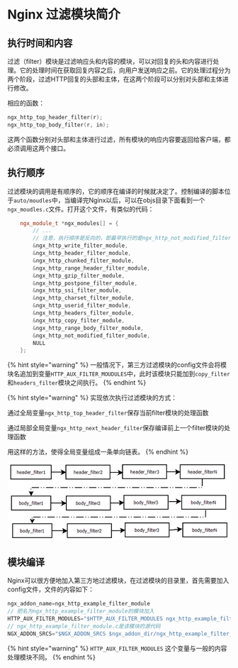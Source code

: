 # Nginx 过滤模块简介

## 执行时间和内容

过滤（filter）模块是过滤响应头和内容的模块，可以对回复的头和内容进行处理。它的处理时间在获取回复内容之后，向用户发送响应之前。它的处理过程分为两个阶段，过滤HTTP回复的头部和主体，在这两个阶段可以分别对头部和主体进行修改。

相应的函数：

```cpp
ngx_http_top_header_filter(r);
ngx_http_top_body_filter(r, in);
```

这两个函数分别对头部和主体进行过滤，所有模块的响应内容要返回给客户端，都必须调用这两个接口。

## 执行顺序

过滤模块的调用是有顺序的，它的顺序在编译的时候就决定了。控制编译的脚本位于`auto/moudles`中，当编译完Nginx以后，可以在objs目录下面看到一个`ngx_moudles.c`文件。打开这个文件，有类似的代码：

```cpp
    ngx_module_t *ngx_modules[] = {
        // ...
        // 注意，执行顺序是反向的，即最早执行的是ngx_http_not_modified_filter_module
        &ngx_http_write_filter_module,
        &ngx_http_header_filter_module,
        &ngx_http_chunked_filter_module,
        &ngx_http_range_header_filter_module,
        &ngx_http_gzip_filter_module,
        &ngx_http_postpone_filter_module,
        &ngx_http_ssi_filter_module,
        &ngx_http_charset_filter_module,
        &ngx_http_userid_filter_module,
        &ngx_http_headers_filter_module,
        &ngx_http_copy_filter_module,
        &ngx_http_range_body_filter_module,
        &ngx_http_not_modified_filter_module,
        NULL
    };
```

{% hint style="warning" %}
一般情况下，第三方过滤模块的config文件会将模块名追加到变量`HTTP_AUX_FILTER_MOUDULES`中，此时该模块只能加到`copy_filter`和`headers_filter`模块之间执行。
{% endhint %}

{% hint style="warning" %}
实现依次执行过滤模块的方式：

通过全局变量`ngx_http_top_header_filter`保存当前filter模块的处理函数

通过局部全局变量`ngx_http_next_header_filter`保存编译前上一个filter模块的处理函数

用这样的方法，使得全局变量组成一条单向链表。
{% endhint %}

![&#x54CD;&#x5E94;&#x5934;&#x548C;&#x54CD;&#x5E94;&#x4F53;&#x8FC7;&#x6EE4;&#x51FD;&#x6570;&#x7684;&#x6267;&#x884C;&#x987A;&#x5E8F;](../.gitbook/assets/image%20%2823%29.png)

## 模块编译

Nginx可以很方便地加入第三方地过滤模块，在过滤模块的目录里，首先需要加入config文件，文件的内容如下：

```cpp
ngx_addon_name=ngx_http_example_filter_module 
// 把名为ngx_http_example_filter_module的模块加入
HTTP_AUX_FILTER_MODULES="$HTTP_AUX_FILTER_MODULES ngx_http_example_filter_module" 
// ngx_http_example_filter_module.c是该模块的源代码
NGX_ADDON_SRCS="$NGX_ADDON_SRCS $ngx_addon_dir/ngx_http_example_filter_module.c"
```

{% hint style="warning" %}
`HTTP_AUX_FILTER_MODULES` 这个变量与一般的内容处理模块不同。
{% endhint %}

